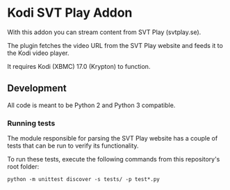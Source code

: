 # Kodi SVT Play Addon

With this addon you can stream content from SVT Play (svtplay.se).

The plugin fetches the video URL from the SVT Play website and feeds it to the Kodi video player.

It requires Kodi (XBMC) 17.0 (Krypton) to function.

## Development

All code is meant to be Python 2 and Python 3 compatible.

### Running tests
The module responsible for parsing the SVT Play website has a couple of tests that can be run to verify its functionality.

To run these tests, execute the following commands from this repository's root folder:
```
python -m unittest discover -s tests/ -p test*.py
```
